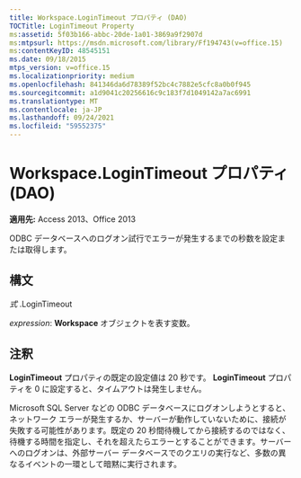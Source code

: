 ```yaml
---
title: Workspace.LoginTimeout プロパティ (DAO)
TOCTitle: LoginTimeout Property
ms:assetid: 5f03b166-abbc-20de-1a01-3869a9f2907d
ms:mtpsurl: https://msdn.microsoft.com/library/Ff194743(v=office.15)
ms:contentKeyID: 48545151
ms.date: 09/18/2015
mtps_version: v=office.15
ms.localizationpriority: medium
ms.openlocfilehash: 841346da6d78389f52bc4c7882e5cfc8a0b0f945
ms.sourcegitcommit: a1d9041c20256616c9c183f7d1049142a7ac6991
ms.translationtype: MT
ms.contentlocale: ja-JP
ms.lasthandoff: 09/24/2021
ms.locfileid: "59552375"
---
```

# <a name="workspacelogintimeout-property-dao"></a>Workspace.LoginTimeout プロパティ (DAO)


**適用先:** Access 2013、Office 2013

ODBC データベースへのログオン試行でエラーが発生するまでの秒数を設定または取得します。

## <a name="syntax"></a>構文

*式* .LoginTimeout

*expression*: **Workspace** オブジェクトを表す変数。

## <a name="remarks"></a>注釈

**LoginTimeout** プロパティの既定の設定値は 20 秒です。 **LoginTimeout** プロパティを 0 に設定すると、タイムアウトは発生しません。

Microsoft SQL Server などの ODBC データベースにログオンしようとすると、ネットワーク エラーが発生するか、サーバーが動作していないために、接続が失敗する可能性があります。既定の 20 秒間待機してから接続するのではなく、待機する時間を指定し、それを超えたらエラーとすることができます。サーバーへのログオンは、外部サーバー データベースでのクエリの実行など、多数の異なるイベントの一環として暗黙に実行されます。

